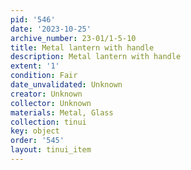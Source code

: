 ```yaml
---
pid: '546'
date: '2023-10-25'
archive_number: 23-01/1-5-10
title: Metal lantern with handle
description: Metal lantern with handle
extent: '1'
condition: Fair
date_unvalidated: Unknown
creator: Unknown
collector: Unknown
materials: Metal, Glass
collection: tinui
key: object
order: '545'
layout: tinui_item
---
```

